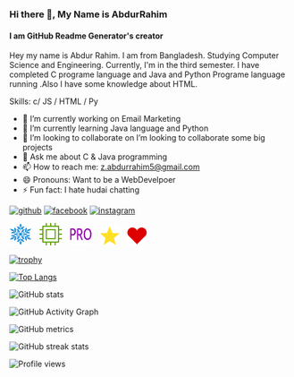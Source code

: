 ### Hi there 👋, My Name is AbdurRahim
#### I am GitHub Readme Generator's creator

Hey my name is Abdur Rahim. I am from Bangladesh. Studying Computer Science and Engineering. Currently, I'm in the third semester. I have completed C programe language and Java and Python Programe language running .Also I have some knowledge about HTML.

Skills: c/ JS / HTML / Py

- 🔭 I’m currently working on Email Marketing  
- 🌱 I’m currently learning Java language and Python 
- 👯 I’m looking to collaborate on  I’m looking to collaborate some big projects 
- 💬 Ask me about C & Java programming 
- 📫 How to reach me: z.abdurrahim5@gmail.com 
- 😄 Pronouns: Want to be a WebDevelpoer 
- ⚡ Fun fact: I hate hudai chatting  


[<img src='https://cdn.jsdelivr.net/npm/simple-icons@3.0.1/icons/github.svg' alt='github' height='40'>](https://github.com/abdurrahim220)  [<img src='https://cdn.jsdelivr.net/npm/simple-icons@3.0.1/icons/facebook.svg' alt='facebook' height='40'>](https://www.facebook.com/https://www.facebook.com/royal.wd)  [<img src='https://cdn.jsdelivr.net/npm/simple-icons@3.0.1/icons/instagram.svg' alt='instagram' height='40'>](https://www.instagram.com/https://www.instagram.com/rahim.royal//)  

<a href='https://archiveprogram.github.com/'><img src='https://raw.githubusercontent.com/acervenky/animated-github-badges/master/assets/acbadge.gif' width='40' height='40'></a> <a href='https://docs.github.com/en/developers'><img src='https://raw.githubusercontent.com/acervenky/animated-github-badges/master/assets/devbadge.gif' width='40' height='40'></a> <a href='https://github.com/pricing'><img src='https://raw.githubusercontent.com/acervenky/animated-github-badges/master/assets/pro.gif' width='40' height='40'></a> <a href='https://stars.github.com/'><img src='https://raw.githubusercontent.com/acervenky/animated-github-badges/master/assets/starbadge.gif' width='35' height='35'></a> <a href='https://docs.github.com/en/github/supporting-the-open-source-community-with-github-sponsors'><img src='https://raw.githubusercontent.com/acervenky/animated-github-badges/master/assets/sponsorbadge.gif' width='35' height='35'></a> 

[![trophy](https://github-profile-trophy.vercel.app/?username=abdurrahim220)](https://github.com/ryo-ma/github-profile-trophy)

[![Top Langs](https://github-readme-stats.vercel.app/api/top-langs/?username=abdurrahim220)](https://github.com/anuraghazra/github-readme-stats)

![GitHub stats](https://github-readme-stats.vercel.app/api?username=abdurrahim220&show_icons=true)  

![GitHub Activity Graph](https://activity-graph.herokuapp.com/graph?username=abdurrahim220)  

![GitHub metrics](https://metrics.lecoq.io/abdurrahim220)  

![GitHub streak stats](https://github-readme-streak-stats.herokuapp.com/?user=abdurrahim220)  

![Profile views](https://gpvc.arturio.dev/abdurrahim220)  
